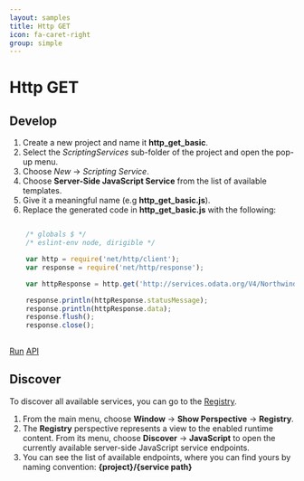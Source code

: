 ```yaml
---
layout: samples
title: Http GET
icon: fa-caret-right
group: simple
---
```


Http GET
===

Develop
--

1. Create a new project and name it **http_get_basic**.
2. Select the *ScriptingServices* sub-folder of the project and open the pop-up menu.
3. Choose *New* -> *Scripting Service*.
4. Choose **Server-Side JavaScript Service** from the list of available templates.
5. Give it a meaningful name (e.g **http_get_basic.js**).
6. Replace the generated code in **http_get_basic.js** with the following:

```javascript

	/* globals $ */
	/* eslint-env node, dirigible */

	var http = require('net/http/client');
	var response = require('net/http/response');

	var httpResponse = http.get('http://services.odata.org/V4/Northwind/Northwind.svc/');

	response.println(httpResponse.statusMessage);
	response.println(httpResponse.data);
	response.flush();
	response.close();
	
```

<div class="btn-toolbar pull-right">
	<a class="btn btn-warning" href="http://dirigible.eclipse.org/services/ui/anonymous.html?git=https://github.com/dirigiblelabs/sample_net_http_http_get_basic.git">Run</a>
	<a class="btn btn-info" href="http://www.dirigible.io/api/http_client.html">API</a>
</div>

Discover
--
To discover all available services, you can go to the [Registry](../help/registry.html).

1. From the main menu, choose **Window** -> **Show Perspective** -> **Registry**.
2. The **Registry** perspective represents a view to the enabled runtime content. From its menu, choose **Discover** -> **JavaScript** to open the currently available server-side JavaScript service endpoints.
3. You can see the list of available endpoints, where you can find yours by naming convention: **{project}/{service path}**
